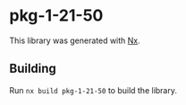 # pkg-1-21-50

This library was generated with [Nx](https://nx.dev).

## Building

Run `nx build pkg-1-21-50` to build the library.
